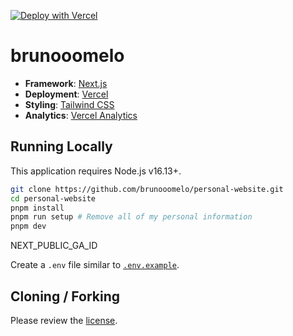 [![Deploy with Vercel](https://vercel.com/button)](https://vercel.com/new/clone?repository-url=https%3A%2F%2Fgithub.com%2Fbrunooomelo%2Fpersonal%2Dwebsite)

# brunooomelo

- **Framework**: [Next.js](https://nextjs.org/)
- **Deployment**: [Vercel](https://vercel.com)
- **Styling**: [Tailwind CSS](https://tailwindcss.com)
- **Analytics**: [Vercel Analytics](https://analytics.google.com/analytics/web)


## Running Locally

This application requires Node.js v16.13+.

```bash
git clone https://github.com/brunooomelo/personal-website.git
cd personal-website
pnpm install
pnpm run setup # Remove all of my personal information
pnpm dev
```

NEXT_PUBLIC_GA_ID

Create a `.env` file similar to [`.env.example`](https://github.com/brunooomelo/personal-website/blob/main/.env.example).

## Cloning / Forking

Please review the [license](https://github.com/brunooomelo/personal-website/blob/main/LICENSE.txt).
